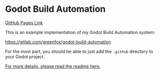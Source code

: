 # Godot Build Automation

[GitHub Pages Link](https://greenfox1505.github.io/Godot-Build-Automation/)

This is an example implementation of my Godot Build Automation system:

https://gitlab.com/greenfox/godot-build-automation

For the most part, you should be able to just add the `.github` directory to
your Godot project.

[For more details, please read the readme
here.](https://gitlab.com/greenfox/godot-build-automation/-/blob/master/readme.md)
